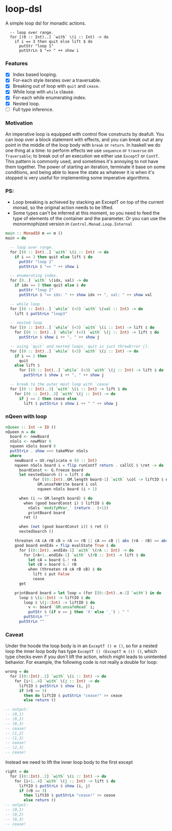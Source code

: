 # loop-dsl

A simple loop dsl for monadic actions.

```
  -- loop over range.
  for [(0 :: Int)..] `with` \(i :: Int) -> do
    if i == 3 then quit else lift $ do
      putStr "loop 1"
      putStrLn $ "=> " ++ show i
```

### Features

- [X] Index based looping.
- [X] For-each style iterates over a traversable.
- [X] Breaking out of loop with `quit` and `cease`.
- [X] While loop with `while` clause.
- [X] For-each while enumerating index.
- [X] Nested loop.
- [ ] Full type inference.

### Motivation
An imperative loop is equipped with control flow constructs by deafult. You can loop over a block statement with effects, and you can break out at any point in the middle of the loop body with `break` or `return`. In haskell we do one thing at a time: to perform effects we use `sequence` or `traverse` on `Traversable`; to break out of an execution we either use `ExceptT` or `ContT`. This pattern is commonly used, and sometimes it's annoying to not have them together. The power of starting an iteration, terminate it base on some conditions, and being able to leave the state as whatever it is when it's stopped is very useful for implementing some imperative algorithms.


### PS:
- Loop breaking is achieved by stacking an ExceptT on top of the current monad, so the original action needs to be lifted.
- Some types can't be inferred at this moment, so you need to feed the type of elements of the container and the parameter. Or you can use the monormophized version in `Control.Monad.Loop.Internal`

```haskell
main :: MonadIO m => m ()
main = do

  -- loop over range.
  for [(0 :: Int)..] `with` \(i :: Int) -> do
    if i == 3 then quit else lift $ do
      putStr "loop 1"
      putStrLn $ "=> " ++ show i

  -- enumerating index.
  for [0..] `with` \(idx, val) -> do
    if idx == 3 then quit else $ do
      putStr "loop 2"
      putStrLn $ "=> idx: " ++ show idx ++ ", val: " ++ show val

  -- while loop
  for [(0 :: Int)..] `while` (<3) `with` \(val :: Int) -> do
    lift $ putStrLn "loop3"

  -- nested loop
  for [(0 :: Int)..] `while` (<3) `with` \(i :: Int) -> lift $ do
    for [(0 :: Int)..] `while` (<3) `with` \(j :: Int) -> lift $ do
      putStrLn $ show i ++ ", " ++ show j

  -- using `quit` and nested loops. quit is just throwError ().
  for [(0 :: Int)..] `while` (<3) `with` \(i :: Int) -> do
    if i == 2 then
      quit
    else lift $
      for [(0 :: Int)..] `while` (<3) `with` \(j :: Int) -> lift $ do
        putStrLn $ show i ++ ", " ++ show j

  -- break to the outer most loop with `cease`
  for [(0 :: Int)..3] `with` \(i :: Int) -> lift $ do
    for [(0 :: Int)..3] `with` \(j :: Int) -> do
      if j == 2 then cease else
        lift $ putStrLn $ show i ++ " " ++ show j
```


### nQeen with loop
```haskell
nQueen :: Int -> IO ()
nQueen n = do
  board <- newBoard
  nSols <- newMVar 0
  nqueen nSols board 0
  putStrLn . show =<< takeMVar nSols
  where
    newBoard = UV.replicate n (0 :: Int)
    nqueen nSols board i = flip runContT return . callCC $ \ret -> do
      boardConst <- G.freeze board
      let nestedSearch () = lift $ do
            for [(0::Int)..GM.length board-1] `with` \col -> liftIO $ do
              GM.unsafeWrite board i col
              nqueen nSols board (i + 1)

      when (i >= GM.length board) $ do
        when (good boardConst i) $ liftIO $ do
          nSols `modifyMVar_` (return . (+1))
          printBoard board
        ret ()

      when (not (good boardConst i)) $ ret ()
      nestedSearch ()

    threaten rA cA rB cB = rA == rB || cA == cB || abs (rA - rB) == abs (cA - cB)
    good board endIdx = flip evalState True $ do
      for [(0::Int)..endIdx-1] `with` \(rA :: Int) -> do
        for [rA+1..endIdx-1] `with` \(rB :: Int) -> lift $ do
          let cA = board G.! rA
          let cB = board G.! rB
          when (threaten rA cA rB cB) $ do
            lift $ put False
            cease
      get

    printBoard board = let loop = (for [(0::Int)..n-1] `with`) in do
      loop $ \(i::Int) -> liftIO $ do
        loop $ \(j::Int) -> liftIO $ do
          v <- board `GM.unsafeRead` i;
          putStr $ (if v == j then 'X' else '_') : " "
        putStrLn ""
      putStrLn ""
```

### Caveat

Under the hoode the loop body is in an `ExceptT () m ()`, so for a nested loop the inner loop body has type `ExceptT () (ExceptT m ()) ()`, which type checks even if you don't lift the action, which might leads to unintented behavior. For example, the following code is not really a double for loop:

```haskell
wrong = do
  for [(0::Int)..2] `with` \(i :: Int) -> do
    for [i+1..4] `with` \(j :: Int) -> do
      liftIO $ putStrLn $ show (i, j)
      if (rB == 3)
        then do liftIO $ putStrLn "cease!" >> cease
        else return ()

-- output:
-- (0,1)
-- (0,2)
-- (0,3)
-- cease!
-- (1,2)
-- (1,3)
-- cease!
-- (2,3)
-- cease!
```

Instead we need to lift the inner loop body to the first except

```haskell
right = do
  for [(0::Int)..2] `with` \(i :: Int) -> do
    for [i+1..4] `with` \(j :: Int) -> lift $ do
      liftIO $ putStrLn $ show (i, j)
      if (rB == 3)
        then liftIO $ putStrLn "cease!" >> cease
        else return ()
-- output:
-- (0,1)
-- (0,2)
-- (0,3)
-- cease!
```
